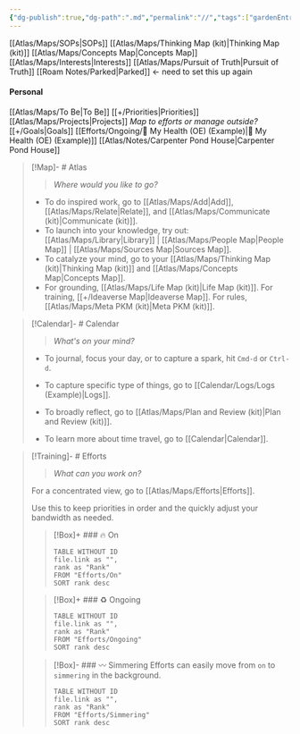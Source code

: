 ```yaml
---
{"dg-publish":true,"dg-path":".md","permalink":"//","tags":["gardenEntry"]}
---
```


[[Atlas/Maps/SOPs\|SOPs]]
[[Atlas/Maps/Thinking Map (kit)\|Thinking Map (kit)]]
[[Atlas/Maps/Concepts Map\|Concepts Map]]
[[Atlas/Maps/Interests\|Interests]]
[[Atlas/Maps/Pursuit of Truth\|Pursuit of Truth]]
[[Roam Notes/Parked\|Parked]] <- need to set this up again
#### Personal
[[Atlas/Maps/To Be\|To Be]]
[[+/Priorities\|Priorities]]
[[Atlas/Maps/Projects\|Projects]] *Map to efforts or manage outside?*
[[+/Goals\|Goals]]
[[Efforts/Ongoing/🌼 My Health (OE) (Example)\|🌼 My Health (OE) (Example)]]
[[Atlas/Notes/Carpenter Pond House\|Carpenter Pond House]]

> [!Map]- # Atlas
> > *Where would you like to go?*
> 
> - To do inspired work, go to [[Atlas/Maps/Add\|Add]], [[Atlas/Maps/Relate\|Relate]], and [[Atlas/Maps/Communicate (kit)\|Communicate (kit)]].
> - To launch into your knowledge, try out: [[Atlas/Maps/Library\|Library]] | [[Atlas/Maps/People Map\|People Map]] | [[Atlas/Maps/Sources Map\|Sources Map]].
> - To catalyze your mind, go to your [[Atlas/Maps/Thinking Map (kit)\|Thinking Map (kit)]] and [[Atlas/Maps/Concepts Map\|Concepts Map]]. 
> - For grounding, [[Atlas/Maps/Life Map (kit)\|Life Map (kit)]]. For training, [[+/Ideaverse Map\|Ideaverse Map]]. For rules, [[Atlas/Maps/Meta PKM (kit)\|Meta PKM (kit)]].

> [!Calendar]- # Calendar
> > *What's on your mind?* 
> 
> - To journal, focus your day, or to capture a spark, hit `Cmd-d` or `Ctrl-d`.
> - To capture specific type of things, go to [[Calendar/Logs/Logs (Example)\|Logs]].
>   
> 
> - To broadly reflect, go to [[Atlas/Maps/Plan and Review (kit)\|Plan and Review (kit)]].
> - To learn more about time travel, go to [[Calendar\|Calendar]].

> [!Training]- # Efforts
> > *What can you work on?* 
> 
> For a concentrated view, go to [[Atlas/Maps/Efforts\|Efforts]].
> 
> Use this to keep priorities in order and the quickly adjust your bandwidth as needed. 
> 
> > [!Box]+ ### 🔥 On
> > ``` dataview
> > TABLE WITHOUT ID
>  > file.link as "",
>  > rank as "Rank"
> > FROM "Efforts/On"
> > SORT rank desc
> > ```
> 
> > [!Box]+ ### ♻️ Ongoing
> > ``` dataview
> > TABLE WITHOUT ID
> > file.link as "",
> > rank as "Rank"
> > FROM "Efforts/Ongoing"
> > SORT rank desc
> > ```
> 
> > [!Box]- ### 〰️ Simmering
> > Efforts can easily move from `on` to `simmering` in the background.
> > 
> > ``` dataview
> > TABLE WITHOUT ID
> > file.link as "",
> > rank as "Rank"
> > FROM "Efforts/Simmering"
> > SORT rank desc
> > ```
> 
>
